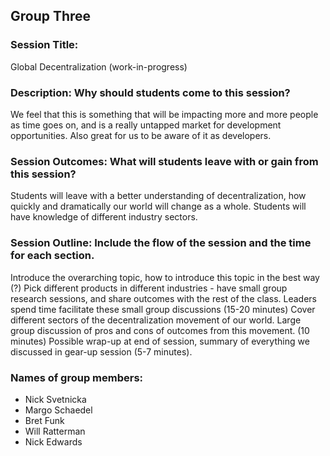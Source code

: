 ## Group Three

### Session Title:

Global Decentralization (work-in-progress)

### Description: Why should students come to this session?

We feel that this is something that will be impacting more and more people as time goes on, and is a really untapped market for development opportunities. Also great for us to be aware of it as developers. 

### Session Outcomes: What will students leave with or gain from this session?

Students will leave with a better understanding of decentralization, how quickly and dramatically our world will change as a whole.  Students will have knowledge of different industry sectors.

### Session Outline:  Include the flow of the session and the time for each section.

Introduce the overarching topic, how to introduce this topic in the best way (?)
Pick different products in different industries - have small group research sessions, and share outcomes with the rest of the class. Leaders spend time facilitate these small group discussions (15-20 minutes)
Cover different sectors of the decentralization movement of our world. Large group discussion of pros and cons of outcomes from this movement. (10 minutes)
Possible wrap-up at end of session, summary of everything we discussed in gear-up session (5-7 minutes).

### Names of group members:

* Nick Svetnicka
* Margo Schaedel
* Bret Funk
* Will Ratterman
* Nick Edwards
